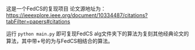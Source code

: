 这是一个FedCS的复现项目
论文源地址为：https://ieeexplore.ieee.org/document/10334487/citations?tabFilter=papers#citations

运行
`python main.py`
即可复现FedCS
alg文件夹下的算法为复刻其他经典论文的算法，其中带+号的为与FedCS相结合的算法。
